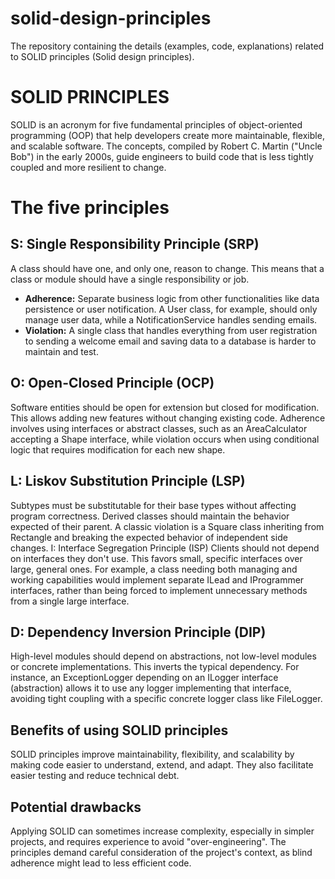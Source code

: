 # solid-design-principles

The repository containing the details (examples, code, explanations) related to SOLID principles (Solid design principles).

# SOLID PRINCIPLES

SOLID is an acronym for five fundamental principles of object-oriented programming (OOP) that help developers create more maintainable, flexible, and scalable software. The concepts, compiled by Robert C. Martin ("Uncle Bob") in the early 2000s, guide engineers to build code that is less tightly coupled and more resilient to change. 

# The five principles
## S: Single Responsibility Principle (SRP)
A class should have one, and only one, reason to change. This means that a class or module should have a single responsibility or job. 
- **Adherence:** Separate business logic from other functionalities like data persistence or user notification. A User class, for example, should only manage user data, while a NotificationService handles sending emails.
- **Violation:** A single class that handles everything from user registration to sending a welcome email and saving data to a database is harder to maintain and test. 

## O: Open-Closed Principle (OCP)
Software entities should be open for extension but closed for modification. This allows adding new features without changing existing code. Adherence involves using interfaces or abstract classes, such as an AreaCalculator accepting a Shape interface, while violation occurs when using conditional logic that requires modification for each new shape. 

## L: Liskov Substitution Principle (LSP)
Subtypes must be substitutable for their base types without affecting program correctness. Derived classes should maintain the behavior expected of their parent. A classic violation is a Square class inheriting from Rectangle and breaking the expected behavior of independent side changes. 
I: Interface Segregation Principle (ISP)
Clients should not depend on interfaces they don't use. This favors small, specific interfaces over large, general ones. For example, a class needing both managing and working capabilities would implement separate ILead and IProgrammer interfaces, rather than being forced to implement unnecessary methods from a single large interface. 

## D: Dependency Inversion Principle (DIP)
High-level modules should depend on abstractions, not low-level modules or concrete implementations. This inverts the typical dependency. For instance, an ExceptionLogger depending on an ILogger interface (abstraction) allows it to use any logger implementing that interface, avoiding tight coupling with a specific concrete logger class like FileLogger.


## Benefits of using SOLID principles
SOLID principles improve maintainability, flexibility, and scalability by making code easier to understand, extend, and adapt. They also facilitate easier testing and reduce technical debt. 

## Potential drawbacks
Applying SOLID can sometimes increase complexity, especially in simpler projects, and requires experience to avoid "over-engineering". The principles demand careful consideration of the project's context, as blind adherence might lead to less efficient code. 